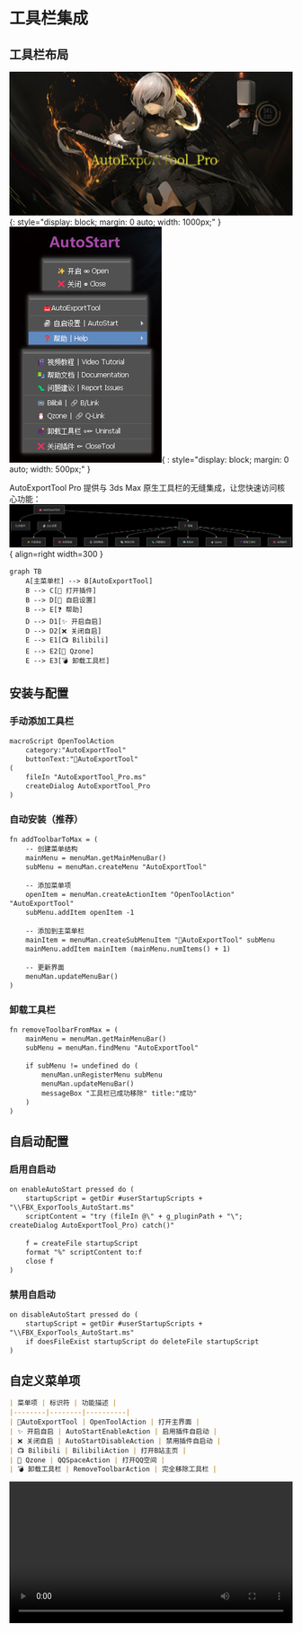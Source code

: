 # 工具栏集成

## 工具栏布局
![工具栏界面插图](../images/toolbar_Installation_ct01.png){: style="display: block; margin: 0 auto; width: 1000px;" }
![工具栏界面](../images/toolbar_autostart.png){ : style="display: block; margin: 0 auto; width: 500px;" }

AutoExportTool Pro 提供与 3ds Max 原生工具栏的无缝集成，让您快速访问核心功能：
![ 自启连线图表](../images/toolbar_toolbar_autostart_tb01.png){ align=right width=300 }

```mermaid
graph TB
    A[主菜单栏] --> B[AutoExportTool]
    B --> C[🧰 打开插件]
    B --> D[🗿 自启设置]
    B --> E[❓ 帮助]
    D --> D1[✨ 开启自启]
    D --> D2[❌ 关闭自启]
    E --> E1[📺 Bilibili]
    E --> E2[🐧 Qzone]
    E --> E3[💣 卸载工具栏]
```

## 安装与配置

### 手动添加工具栏
```maxscript
macroScript OpenToolAction 
    category:"AutoExportTool" 
    buttonText:"🧰​AutoExportTool"
(
    fileIn "AutoExportTool_Pro.ms"
    createDialog AutoExportTool_Pro
)
```

### 自动安装（推荐）
```maxscript
fn addToolbarToMax = (
    -- 创建菜单结构
    mainMenu = menuMan.getMainMenuBar()
    subMenu = menuMan.createMenu "AutoExportTool"
    
    -- 添加菜单项
    openItem = menuMan.createActionItem "OpenToolAction" "AutoExportTool"
    subMenu.addItem openItem -1
    
    -- 添加到主菜单栏
    mainItem = menuMan.createSubMenuItem "🧰​AutoExportTool" subMenu
    mainMenu.addItem mainItem (mainMenu.numItems() + 1)
    
    -- 更新界面
    menuMan.updateMenuBar()
)
```

### 卸载工具栏
```maxscript
fn removeToolbarFromMax = (
    mainMenu = menuMan.getMainMenuBar()
    subMenu = menuMan.findMenu "AutoExportTool"
    
    if subMenu != undefined do (
        menuMan.unRegisterMenu subMenu
        menuMan.updateMenuBar()
        messageBox "工具栏已成功移除" title:"成功"
    )
)
```

## 自启动配置

### 启用自启动
```maxscript
on enableAutoStart pressed do (
    startupScript = getDir #userStartupScripts + "\\FBX_ExporTools_AutoStart.ms"
    scriptContent = "try (fileIn @\" + g_pluginPath + "\"; createDialog AutoExportTool_Pro) catch()"
    
    f = createFile startupScript
    format "%" scriptContent to:f
    close f
)
```

### 禁用自启动
```maxscript
on disableAutoStart pressed do (
    startupScript = getDir #userStartupScripts + "\\FBX_ExporTools_AutoStart.ms"
    if doesFileExist startupScript do deleteFile startupScript
)
```

## 自定义菜单项
```markdown
| 菜单项 | 标识符 | 功能描述 |
|--------|--------|----------|
| 🧰​AutoExportTool | OpenToolAction | 打开主界面 |
| ✨ 开启自启 | AutoStartEnableAction | 启用插件自启动 |
| ❌ 关闭自启 | AutoStartDisableAction | 禁用插件自启动 |
| 📺 Bilibili | BilibiliAction | 打开B站主页 |
| 🐧 Qzone | QQSpaceAction | 打开QQ空间 |
| 💣 卸载工具栏 | RemoveToolbarAction | 完全移除工具栏 |
```

<video controls width="100%">
  <source src="../videos/toolbar_setup.mp4" type="video/mp4">
  您的浏览器不支持视频标签
</video>
